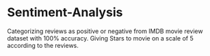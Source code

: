 # Sentiment-Analysis

Categorizing reviews as positive or negative from IMDB movie review dataset with 100% accuracy.
Giving Stars to movie on a scale of 5 according to the reviews.
